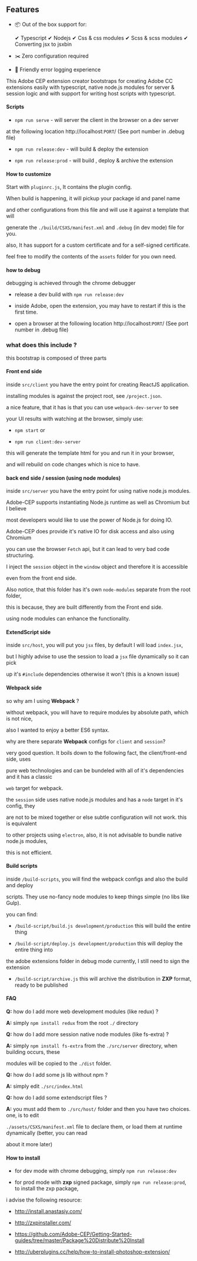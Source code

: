 
## Features

- 📦 Out of the box support for:

     ✔  Typescript
     ✔  Nodejs
     ✔  Css & css modules
     ✔  Scss & scss modules
     ✔  Converting jsx to jsxbin

- ✂️ Zero configuration required

- 🚨 Friendly error logging experience




This Adobe CEP extension creator bootstraps for creating Adobe CC extensions easily with typescript, native node.js modules for server & session logic and with support for writing host scripts with typescript.



#### Scripts

- `npm run serve` - will server the client in the browser on a dev server

at the following location http://localhost:`PORT`/ (See port number in .debug file)

- `npm run release:dev` - will build & deploy the extension

- `npm run release:prod` - will build , deploy & archive the extension




#### How to customize

Start with `pluginrc.js`, It contains the plugin config.



When build is happening, it will pickup your package id and panel name

and other configurations from this file and will use it against a template that will

generate the `./build/CSXS/manifest.xml` and `.debug` (in dev mode) file for you.

also, It has support for a custom certificate and for a self-signed certificate.

feel free to modify the contents of the `assets` folder for you own need.



#### how to debug

debugging is achieved through the chrome debugger

- release a dev build with `npm run release:dev`

- inside Adobe, open the extension, you may have to restart if this is the first time.

- open a browser at the following location http://localhost:`PORT`/ (See port number in .debug file)



### what does this include ?

this bootstrap is composed of three parts



#### Front end side

inside `src/client` you have the entry point for creating ReactJS application.

installing modules is against the project root, see `/project.json`.

a nice feature, that it has is that you can use `webpack-dev-server` to see

your UI results with watching at the browser, simply use:

- `npm start` or

- `npm run client:dev-server`

this will generate the template html for you and run it in your browser,

and will rebuild on code changes which is nice to have.



#### back end side / session (using node modules)

inside `src/server` you have the entry point for using native node.js modules.

Adobe-CEP supports instantiating Node.js runtime as well as Chromium but I believe

most developers would like to use the power of Node.js for doing IO.



Adobe-CEP does provide it's native IO for disk access and also using Chromium

you can use the browser `Fetch` api, but it can lead to very bad code structuring.



I inject the `session` object in the `window` object and therefore it is accessible

even from the front end side.

Also notice, that this folder has it's own `node-modules` separate from the root folder,

this is because, they are built differently from the Front end side.



using node modules can enhance the functionality.



#### ExtendScript side

inside `src/host`, you will put you `jsx` files, by default I will load `index.jsx`,

but I highly advise to use the session to load a `jsx` file dynamically so it can pick

up it's `#include` dependencies otherwise it won't (this is a known issue)



#### Webpack side

so why am I using **Webpack** ?

without webpack, you will have to require modules by absolute path, which is not nice,

also I wanted to enjoy a better ES6 syntax.



why are there separate **Webpack** configs for `client` and `session`?

very good question. It boils down to the following fact, the client/front-end side, uses

pure web technologies and can be bundeled with all of it's dependencies and it has a classic

`web` target for webpack.

the `session` side uses native node.js modules and has a `node` target in it's config, they

are not to be mixed together or else subtle configuration will not work. this is equivalent

to other projects using `electron`, also, it is not advisable to bundle native node.js modules,

this is not efficient.



#### Build scripts

inside `/build-scripts`, you will find the webpack configs and also the build and deploy

scripts. They use no-fancy node modules to keep things simple (no libs like Gulp).



you can find:

- `/build-script/build.js development/production` this will build the entire thing

- `/build-script/deploy.js development/production` this will deploy the entire thing into

the adobe extensions folder in debug mode currently, I still need to sign the extension

- `/build-script/archive.js` this will archive the distribution in **ZXP** format, ready to be published



#### FAQ

**Q:** how do I add more web development modules (like redux) ?

**A:** simply `npm install redux` from the root `./` directory



**Q:** how do I add more session native node modules (like fs-extra) ?

**A:** simply `npm install fs-extra` from the `./src/server` directory, when building occurs, these

modules will be copied to the `./dist` folder.



**Q:** how do I add some js lib without npm ?

**A:** simply edit `./src/index.html`



**Q:** how do I add some extendscript files ?

**A:** you must add them to `./src/host/` folder and then you have two choices. one, is to edit

`./assets/CSXS/manifest.xml` file to declare them, or load them at runtime dynamically (better, you can read

about it more later)



#### How to install

- for dev mode with chrome debugging, simply `npm run release:dev`

- for prod mode with **zxp** signed package, simply `npm run release:prod`, to install the zxp package,

i advise the following resource:

- http://install.anastasiy.com/

- http://zxpinstaller.com/

- https://github.com/Adobe-CEP/Getting-Started-guides/tree/master/Package%20Distribute%20Install

- http://uberplugins.cc/help/how-to-install-photoshop-extension/